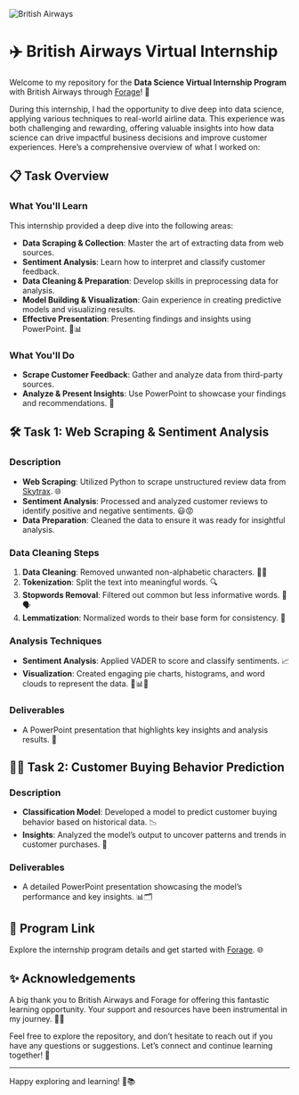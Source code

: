 

![British Airways](https://1000logos.net/wp-content/uploads/2016/10/British-Airways-Logo.png)
# ✈️ British Airways Virtual Internship
Welcome to my repository for the **Data Science Virtual Internship Program** with British Airways through [Forage](https://www.theforage.com/virtual-internships/prototype/NjynCWzGSaWXQCxSX/Data-Science?ref=87jnjsrQEx6guHcaq)! 🌟

During this internship, I had the opportunity to dive deep into data science, applying various techniques to real-world airline data. This experience was both challenging and rewarding, offering valuable insights into how data science can drive impactful business decisions and improve customer experiences. Here’s a comprehensive overview of what I worked on:

## 📋 Task Overview

### What You'll Learn
This internship provided a deep dive into the following areas:
- **Data Scraping & Collection**: Master the art of extracting data from web sources.
- **Sentiment Analysis**: Learn how to interpret and classify customer feedback.
- **Data Cleaning & Preparation**: Develop skills in preprocessing data for analysis.
- **Model Building & Visualization**: Gain experience in creating predictive models and visualizing results.
- **Effective Presentation**: Presenting findings and insights using PowerPoint. 🎤📊

### What You'll Do
- **Scrape Customer Feedback**: Gather and analyze data from third-party sources.
- **Analyze & Present Insights**: Use PowerPoint to showcase your findings and recommendations. 📝

## 🛠️ Task 1: Web Scraping & Sentiment Analysis

### Description
- **Web Scraping**: Utilized Python to scrape unstructured review data from [Skytrax](https://www.airlinequality.com/airline-reviews/british-airways). 🌐
- **Sentiment Analysis**: Processed and analyzed customer reviews to identify positive and negative sentiments. 😃😡
- **Data Preparation**: Cleaned the data to ensure it was ready for insightful analysis.

### Data Cleaning Steps
1. **Data Cleaning**: Removed unwanted non-alphabetic characters. 🚫🔠
2. **Tokenization**: Split the text into meaningful words. 🔍
3. **Stopwords Removal**: Filtered out common but less informative words. 🚫🗣️
4. **Lemmatization**: Normalized words to their base form for consistency. 🔄

### Analysis Techniques
- **Sentiment Analysis**: Applied VADER to score and classify sentiments. 📈
- **Visualization**: Created engaging pie charts, histograms, and word clouds to represent the data. 🥧📊🌟

### Deliverables
- A PowerPoint presentation that highlights key insights and analysis results. 📑

## 🧑‍💻 Task 2: Customer Buying Behavior Prediction

### Description
- **Classification Model**: Developed a model to predict customer buying behavior based on historical data. 📉
- **Insights**: Analyzed the model’s output to uncover patterns and trends in customer purchases. 🧩

### Deliverables
- A detailed PowerPoint presentation showcasing the model’s performance and key insights. 📊🗂️

## 🔗 Program Link
Explore the internship program details and get started with [Forage](https://www.theforage.com/virtual-internships/prototype/NjynCWzGSaWXQCxSX/Data-Science?ref=87jnjsrQEx6guHcaq). 🌐

## ✨ Acknowledgements

A big thank you to British Airways and Forage for offering this fantastic learning opportunity. Your support and resources have been instrumental in my journey. 🙏🙌

Feel free to explore the repository, and don’t hesitate to reach out if you have any questions or suggestions. Let’s connect and continue learning together! 🤝

---

Happy exploring and learning! 🚀📚
